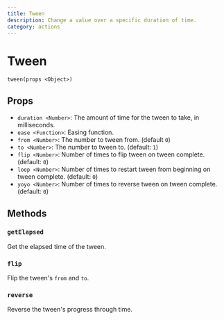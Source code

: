 ```yaml
---
title: Tween
description: Change a value over a specific duration of time.
category: actions
---
```


# Tween

`tween(props <Object>)`

## Props

- `duration <Number>`: The amount of time for the tween to take, in milliseconds.
- `ease <Function>`: Easing function.
- `from <Number>`: The number to tween from. (default `0`)
- `to <Number>`: The number to tween to. (default: `1`)
- `flip <Number>`: Number of times to flip tween on tween complete. (default: `0`)
- `loop <Number>`: Number of times to restart tween from beginning on tween complete. (default: `0`)
- `yoyo <Number>`: Number of times to reverse tween on tween complete. (default: `0`)

## Methods

### `getElapsed`
Get the elapsed time of the tween.

### `flip`
Flip the tween's `from` and `to`.

### `reverse`
Reverse the tween's progress through time.
